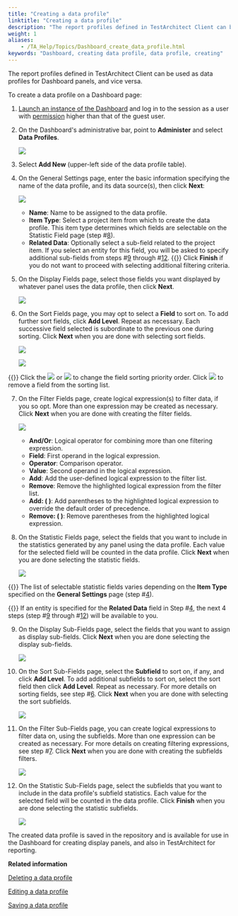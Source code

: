 ```yaml
--- 
title: "Creating a data profile"
linktitle: "Creating a data profile"
description: "The report profiles defined in TestArchitect Client can be used as data profiles for Dashboard panels, and vice versa."
weight: 1
aliases: 
    - /TA_Help/Topics/Dashboard_create_data_profile.html
keywords: "Dashboard, creating data profile, data profile, creating"
---
```


The report profiles defined in TestArchitect Client can be used as data profiles for Dashboard panels, and vice versa.

To create a data profile on a Dashboard page:

1.  [Launch an instance of the Dashboard](/reuse/../TA_Help/Topics/Dashboard_starting.html) and log in to the session as a user with [permission](/reuse/../TA_Help/Topics/Dashboard_authentication_permissions.html) higher than that of the guest user.

2.  On the Dashboard's administrative bar, point to **Administer** and select **Data Profiles**.

    ![](/images/TA_Help/Images/Dashboard_administer_add_new_data_profiles.png)

3.  Select **Add New** \(upper-left side of the data profile table\).

4.  On the General Settings page, enter the basic information specifying the name of the data profile, and its data source\(s\), then click **Next**:

    ![](/images/TA_Help/Images/DB_14.png)

    -   **Name**: Name to be assigned to the data profile.
    -   **Item Type**: Select a project item from which to create the data profile. This item type determines which fields are selectable on the Statistic Field page \(step \#[8](/TA_Help/Topics/Dashboard_create_data_profile.html#step_783j_da05)\).
    -   **Related Data**: Optionally select a sub-field related to the project item. If you select an entity for this field, you will be asked to specify additional sub-fields from steps \#[9](/TA_Help/Topics/Dashboard_create_data_profile.html#step_783j_da06) through \#[12](/TA_Help/Topics/Dashboard_create_data_profile.html#step_783j_da09).
{{<tip>}} Click **Finish** if you do not want to proceed with selecting additional filtering criteria.

5.  On the Display Fields page, select those fields you want displayed by whatever panel uses the data profile, then click **Next**.

    ![](/images/TA_Help/Images/DB_15.png)

6.  On the Sort Fields page, you may opt to select a **Field** to sort on. To add further sort fields, click **Add Level**. Repeat as necessary. Each successive field selected is subordinate to the previous one during sorting. Click **Next** when you are done with selecting sort fields.

    ![](/images/TA_Help/Images/DB_16.png)

    ![](/images/TA_Help/Images/DB_16_results.png)

{{<tip>}} Click the ![](/images/TA_Help/Images/Dashboard_sort_down.png) or ![](/images/TA_Help/Images/Dashboard_sort_up.png) to change the field sorting priority order. Click ![](/images/TA_Help/Images/Dashboard_sort_delete.png) to remove a field from the sorting list.

7.  On the Filter Fields page, create logical expression\(s\) to filter data, if you so opt. More than one expression may be created as necessary. Click **Next** when you are done with creating the filter fields.

    ![](/images/TA_Help/Images/DB_17.png)

    -   **And/Or**: Logical operator for combining more than one filtering expression.
    -   **Field**: First operand in the logical expression.
    -   **Operator**: Comparison operator.
    -   **Value**: Second operand in the logical expression.
    -   **Add**: Add the user-defined logical expression to the filter list.
    -   **Remove**: Remove the highlighted logical expression from the filter list.
    -   **Add: \( \)**: Add parentheses to the highlighted logical expression to override the default order of precedence.
    -   **Remove: \( \)**: Remove parentheses from the highlighted logical expression.
8.  On the Statistic Fields page, select the fields that you want to include in the statistics generated by any panel using the data profile. Each value for the selected field will be counted in the data profile. Click **Next** when you are done selecting the statistic fields.

    ![](/images/TA_Help/Images/DB_18.png)

{{<note>}} The list of selectable statistic fields varies depending on the **Item Type** specified on the **General Settings** page \(step \#[4](/TA_Help/Topics/Dashboard_create_data_profile.html#step_783j_da01)\).

{{<note>}} If an entity is specified for the **Related Data** field in Step \#[4](/TA_Help/Topics/Dashboard_create_data_profile.html#step_783j_da01), the next 4 steps \(step \#[9](/TA_Help/Topics/Dashboard_create_data_profile.html#step_783j_da06) through \#[12](/TA_Help/Topics/Dashboard_create_data_profile.html#step_783j_da09)\) will be available to you.

9.  On the Display Sub-Fields page, select the fields that you want to assign as display sub-fields. Click **Next** when you are done selecting the display sub-fields.

    ![](/images/TA_Help/Images/DB_19.png)

10. On the Sort Sub-Fields page, select the **Subfield** to sort on, if any, and click **Add Level**. To add additional subfields to sort on, select the sort field then click **Add Level**. Repeat as necessary. For more details on sorting fields, see step \#[6](/TA_Help/Topics/Dashboard_create_data_profile.html#step_783j_da03). Click **Next** when you are done with selecting the sort subfields.

    ![](/images/TA_Help/Images/DB_20.png)

11. On the Filter Sub-Fields page, you can create logical expressions to filter data on, using the subfields. More than one expression can be created as necessary. For more details on creating filtering expressions, see step \#[7](/TA_Help/Topics/Dashboard_create_data_profile.html#step_783j_da04). Click **Next** when you are done with creating the subfields filters.

    ![](/images/TA_Help/Images/DB_21.png)

12. On the Statistic Sub-Fields page, select the subfields that you want to include in the data profile's subfield statistics. Each value for the selected field will be counted in the data profile. Click **Finish** when you are done selecting the statistic subfields.

    ![](/images/TA_Help/Images/DB_22.png)


The created data profile is saved in the repository and is available for use in the Dashboard for creating display panels, and also in TestArchitect for reporting.



**Related information**  


[Deleting a data profile](/TA_Help/Topics/Dashboard_delete_data_profile.html)

[Editing a data profile](/TA_Help/Topics/Dashboard_edit_data_profile.html)

[Saving a data profile](/TA_Help/Topics/Dashboard_save_data_profile.html)

